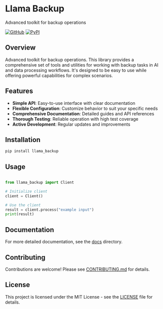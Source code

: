 # Llama Backup

Advanced toolkit for backup operations

[![GitHub](https://img.shields.io/github/license/llamasearchai/llama-backup)](https://github.com/llamasearchai/llama-backup/blob/main/LICENSE)
[![PyPI](https://img.shields.io/pypi/v/llama_backup.svg)](https://pypi.org/project/llama_backup/)

## Overview


Advanced toolkit for backup operations. This library provides a comprehensive set of tools and utilities for
working with backup tasks in AI and data processing workflows.
It's designed to be easy to use while offering powerful capabilities for complex scenarios.


## Features


- **Simple API**: Easy-to-use interface with clear documentation
- **Flexible Configuration**: Customize behavior to suit your specific needs
- **Comprehensive Documentation**: Detailed guides and API references
- **Thorough Testing**: Reliable operation with high test coverage
- **Active Development**: Regular updates and improvements


## Installation

```bash
pip install llama_backup
```

## Usage

```python

from llama_backup import Client

# Initialize client
client = Client()

# Use the client
result = client.process("example input")
print(result)

```

## Documentation

For more detailed documentation, see the [docs](docs/) directory.

## Contributing

Contributions are welcome! Please see [CONTRIBUTING.md](CONTRIBUTING.md) for details.

## License

This project is licensed under the MIT License - see the [LICENSE](LICENSE) file for details.
